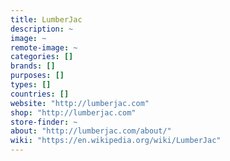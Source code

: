 ```yaml
---
title: LumberJac
description: ~
image: ~
remote-image: ~
categories: []
brands: []
purposes: []
types: []
countries: []
website: "http://lumberjac.com"
shop: "http://lumberjac.com"
store-finder: ~
about: "http://lumberjac.com/about/"
wiki: "https://en.wikipedia.org/wiki/LumberJac"
---
```

